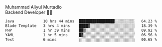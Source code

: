 Muhammad Aliyul Murtadlo
<br>
Backend Developer 👨‍💻
<br>
<!--START_SECTION:waka-->

```txt
Java             10 hrs 44 mins  ████████████████░░░░░░░░░   64.23 %
Blade Template   3 hrs 4 mins    ████▓░░░░░░░░░░░░░░░░░░░░   18.39 %
PHP              1 hr 39 mins    ██▒░░░░░░░░░░░░░░░░░░░░░░   09.92 %
YAML             1 hr 5 mins     █▓░░░░░░░░░░░░░░░░░░░░░░░   06.56 %
Text             6 mins          ░░░░░░░░░░░░░░░░░░░░░░░░░   00.65 %
```

<!--END_SECTION:waka-->
